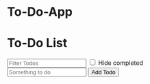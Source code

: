 # To-Do-App
<!DOCTYPE html>
<html>
    <head></head>
    <body>
        <h1>To-Do List</h1>
        <input id="search-text" type="text" placeholder="Filter Todos">
        <label>
            <input type="checkbox" id="hide-completed"> Hide completed
        </label>
        <div id="todos"></div>
        <form id="new-todo">
            <input type="text" placeholder="Something to do" name="text">
            <button>Add Todo</button>
        </form>
        <script src="nodes.js"></script>
    </body>
</html>
